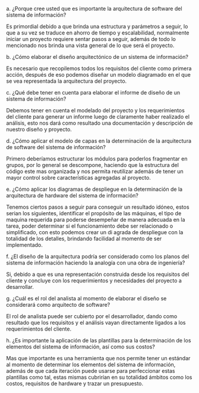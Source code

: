 a. ¿Porque cree usted que es importante la arquitectura de software del sistema de información?

Es primordial debido a que brinda una estructura y parámetros a seguir, lo que a su vez se traduce en ahorro de tiempo y escalabilidad, normalmente iniciar un proyecto requiere sentar pasos a seguir, además de todo lo mencionado nos brinda una vista general de lo que será el proyecto.

b. ¿Cómo elaborar el diseño arquitectónico de un sistema de información?

Es necesario que recopilemos todos los requisitos del cliente como primera acción, después de eso podemos diseñar un modelo diagramado en el que se vea representada la arquitectura del proyecto.

c. ¿Qué debe tener en cuenta para elaborar el informe de diseño de un sistema de información?

Debemos tener en cuenta el modelado del proyecto y los requerimientos del cliente para generar un informe luego de claramente haber realizado el análisis, esto nos dará como resultado una documentación y descripción de nuestro diseño y proyecto.

d. ¿Cómo aplicar el modelo de capas en la determinación de la arquitectura de software del sistema de información?

Primero deberíamos estructurar los módulos para poderlos fragmentar en grupos, por lo general se descompone, haciendo que la estructura del código este mas organizada y nos permita reutilizar además de tener un mayor control sobre características agregadas al proyecto.

e. ¿Cómo aplicar los diagramas de despliegue en la determinación de la arquitectura de hardware del sistema de información?

Tenemos ciertos pasos a seguir para conseguir un resultado idóneo, estos serian los siguientes, identificar el propósito de las máquinas, el tipo de maquina requerida para poderse desempeñar de manera adecuada en la tarea, poder determinar si el funcionamiento debe ser relacionado o simplificado, con esto podemos crear un di agrada de despliegue con la totalidad de los detalles, brindando facilidad al momento de ser implementado.

f. ¿El diseño de la arquitectura podría ser considerado como los planos del sistema de información haciendo la analogía con una obra de ingeniería?

Si, debido a que es una representación construida desde los requisitos del cliente y concluye con los requerimientos y necesidades del proyecto a desarrollar.

g. ¿Cuál es el rol del analista al momento de elaborar el diseño se considerará como arquitecto de software?

El rol de analista puede ser cubierto por el desarrollador, dando como resultado que los requisitos y el análisis vayan directamente ligados a los requerimientos del cliente.

h. ¿Es importante la aplicación de las plantillas para la determinación de los elementos del sistema de información, así como sus costos?

Mas que importante es una herramienta que nos permite tener un estándar al momento de determinar los elementos del sistema de información, además de que cada iteración puede usarse para perfeccionar estas plantillas como tal, estas mismas cubrirían en su totalidad ámbitos como los costos, requisitos de hardware y trazar un presupuesto.
